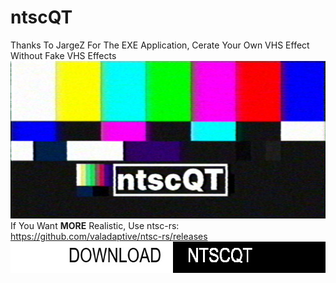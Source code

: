 # ntscQT
Thanks To JargeZ For The EXE Application, Cerate Your Own VHS Effect Without Fake VHS Effects
![image alt](https://github.com/RayyanMakesVHS/ntscQT/blob/main/ntscQT.png?raw=true)
If You Want **MORE** Realistic, Use ntsc-rs: https://github.com/valadaptive/ntsc-rs/releases
[<img alt="Download Free" src="https://github.com/RayyanMakesVHS/ntscQT/blob/main/Download%20Free!.jpg?raw=true" height="50">](https://github.com/RayyanMakesVHS/ntscQT/releases/download/v1/ntscQT.exe)
